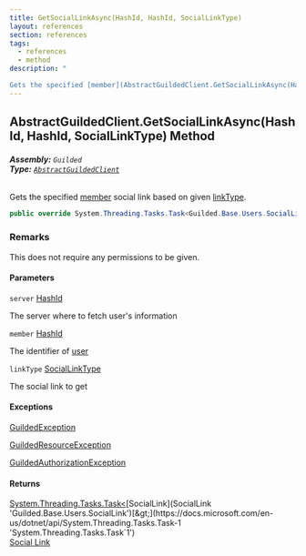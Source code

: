 ```yaml
---
title: GetSocialLinkAsync(HashId, HashId, SocialLinkType)
layout: references
section: references
tags:
  - references
  - method
description: "

Gets the specified [member](AbstractGuildedClient.GetSocialLinkAsync(HashId,HashId,SocialLinkType)#Guilded.AbstractGuildedClient.GetSocialLinkAsync(Guilded.Base.HashId,Guilded.Base.HashId,Guilded.Base.Users.SocialLinkType).member 'Guilded.AbstractGuildedClient.GetSocialLinkAsync(Guilded.Base.HashId, Guilded.Base.HashId, Guilded.Base.Users.SocialLinkType).member') social link based on given [linkType](AbstractGuildedClient.GetSocialLinkAsync(HashId,HashId,SocialLinkType)#Guilded.AbstractGuildedClient.GetSocialLinkAsync(Guilded.Base.HashId,Guilded.Base.HashId,Guilded.Base.Users.SocialLinkType).linkType 'Guilded.AbstractGuildedClient.GetSocialLinkAsync(Guilded.Base.HashId, Guilded.Base.HashId, Guilded.Base.Users.SocialLinkType).linkType')."
---
```


## AbstractGuildedClient.GetSocialLinkAsync(HashId, HashId, SocialLinkType) Method
###### **Assembly:** `Guilded`<br/>**Type:** [`AbstractGuildedClient`](AbstractGuildedClient 'Guilded.AbstractGuildedClient')

Gets the specified [member](AbstractGuildedClient.GetSocialLinkAsync(HashId,HashId,SocialLinkType)#Guilded.AbstractGuildedClient.GetSocialLinkAsync(Guilded.Base.HashId,Guilded.Base.HashId,Guilded.Base.Users.SocialLinkType).member 'Guilded.AbstractGuildedClient.GetSocialLinkAsync(Guilded.Base.HashId, Guilded.Base.HashId, Guilded.Base.Users.SocialLinkType).member') social link based on given [linkType](AbstractGuildedClient.GetSocialLinkAsync(HashId,HashId,SocialLinkType)#Guilded.AbstractGuildedClient.GetSocialLinkAsync(Guilded.Base.HashId,Guilded.Base.HashId,Guilded.Base.Users.SocialLinkType).linkType 'Guilded.AbstractGuildedClient.GetSocialLinkAsync(Guilded.Base.HashId, Guilded.Base.HashId, Guilded.Base.Users.SocialLinkType).linkType').

```csharp
public override System.Threading.Tasks.Task<Guilded.Base.Users.SocialLink> GetSocialLinkAsync(Guilded.Base.HashId server, Guilded.Base.HashId member, Guilded.Base.Users.SocialLinkType linkType);
```

### Remarks
  
This does not require any permissions to be given.
#### Parameters

<a name='Guilded.AbstractGuildedClient.GetSocialLinkAsync(Guilded.Base.HashId,Guilded.Base.HashId,Guilded.Base.Users.SocialLinkType).server'></a>

`server` [HashId](HashId 'Guilded.Base.HashId')

The server where to fetch user's information

<a name='Guilded.AbstractGuildedClient.GetSocialLinkAsync(Guilded.Base.HashId,Guilded.Base.HashId,Guilded.Base.Users.SocialLinkType).member'></a>

`member` [HashId](HashId 'Guilded.Base.HashId')

The identifier of [user](User 'Guilded.Base.Users.User')

<a name='Guilded.AbstractGuildedClient.GetSocialLinkAsync(Guilded.Base.HashId,Guilded.Base.HashId,Guilded.Base.Users.SocialLinkType).linkType'></a>

`linkType` [SocialLinkType](SocialLinkType 'Guilded.Base.Users.SocialLinkType')

The social link to get

#### Exceptions

[GuildedException](GuildedException 'Guilded.Base.GuildedException')

[GuildedResourceException](GuildedResourceException 'Guilded.Base.GuildedResourceException')

[GuildedAuthorizationException](GuildedAuthorizationException 'Guilded.Base.GuildedAuthorizationException')

#### Returns
[System.Threading.Tasks.Task&lt;](https://docs.microsoft.com/en-us/dotnet/api/System.Threading.Tasks.Task-1 'System.Threading.Tasks.Task`1')[SocialLink](SocialLink 'Guilded.Base.Users.SocialLink')[&gt;](https://docs.microsoft.com/en-us/dotnet/api/System.Threading.Tasks.Task-1 'System.Threading.Tasks.Task`1')  
[Social Link](SocialLink 'Guilded.Base.Users.SocialLink')
